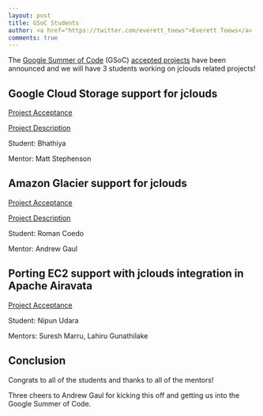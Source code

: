 ```yaml
---
layout: post
title: GSoC Students
author: <a href="https://twitter.com/everett_toews">Everett Toews</a>
comments: true
---
```


The [Google Summer of Code](https://developers.google.com/open-source/soc/) (GSoC) [accepted projects](https://www.google-melange.com/gsoc/projects/list/google/gsoc2014) have been announced and we will have 3 students working on jclouds related projects!

## Google Cloud Storage support for jclouds
[Project Acceptance](https://www.google-melange.com/gsoc/project/details/google/gsoc2014/bhash90/5741031244955648)

[Project Description](https://issues.apache.org/jira/browse/JCLOUDS-458)

Student: Bhathiya

Mentor: Matt Stephenson

## Amazon Glacier support for jclouds
[Project Acceptance](https://www.google-melange.com/gsoc/project/details/google/gsoc2014/rcoedo/5668600916475904)

[Project Description](https://issues.apache.org/jira/browse/JCLOUDS-457)

Student: Roman Coedo

Mentor: Andrew Gaul

## Porting EC2 support with jclouds integration in Apache Airavata
[Project Acceptance](https://www.google-melange.com/gsoc/project/details/google/gsoc2014/udara/5741031244955648)

Student: Nipun Udara

Mentors: Suresh Marru, Lahiru Gunathilake

## Conclusion
Congrats to all of the students and thanks to all of the mentors!

Three cheers to Andrew Gaul for kicking this off and getting us into the Google Summer of Code.
